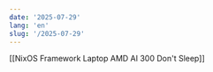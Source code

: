 ```yaml
---
date: '2025-07-29'
lang: 'en'
slug: '/2025-07-29'
---
```


[[NixOS Framework Laptop AMD AI 300 Don't Sleep]]
